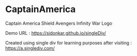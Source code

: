 # CaptainAmerica
Captain America Shield
Avengers Infinity War Logo

Demo URL : https://sidonkar.github.io/singleDiv/

Created using single div for learning purposes after visiting : https://a.singlediv.com/
